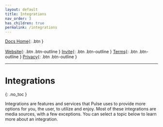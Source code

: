 ```yaml
---
layout: default
title: Integrations
nav_order: 3
has_children: true
permalink: /integrations
---
```


<span class="fs-5">[Docs Home](https://docs.pulseproject.io){: .btn }</span><br><br>
<span class="fs-4">[Website](https://pulseproject.io){: .btn .btn-outline }</span>
<span class="fs-4">[Invite](https://pulseproject.io/invite){: .btn .btn-outline }</span>
<span class="fs-4">[Terms](https://pulseproject.io/terms){: .btn .btn-outline }</span>
<span class="fs-4">[Privacy](https://pulseproject.io/privacy){: .btn .btn-outline }</span>

---

# Integrations
{: .no_toc }

Integrations are features and services that Pulse uses to provide more options for you, the user, to utilize and enjoy. Most of these integrations are media sources, with a few exceptions. You can select a topic below to learn more about an integration.
